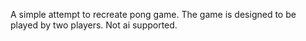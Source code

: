 A simple attempt to recreate pong game. The game is designed to be played by two players. Not ai supported.
